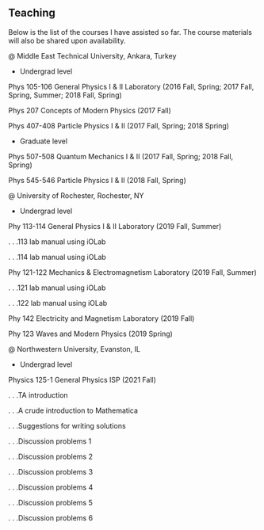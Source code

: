 ## Teaching

Below is the list of the courses I have assisted so far. The course materials will also be shared upon availability.

@ Middle East Technical University, Ankara, Turkey

- Undergrad level

Phys 105-106 General Physics I & II Laboratory (2016 Fall, Spring; 2017 Fall, Spring, Summer; 2018 Fall, Spring)

Phys 207 Concepts of Modern Physics (2017 Fall)

Phys 407-408 Particle Physics I & II (2017 Fall, Spring; 2018 Spring)

- Graduate level

Phys 507-508 Quantum Mechanics I & II (2017 Fall, Spring; 2018 Fall, Spring)

Phys 545-546 Particle Physics I & II (2018 Fall, Spring)



@ University of Rochester, Rochester, NY

- Undergrad level

Phy 113-114 General Physics I & II Laboratory (2019 Fall, Summer)

. . .113 lab manual using iOLab

. . .114 lab manual using iOLab

Phy 121-122 Mechanics & Electromagnetism Laboratory (2019 Fall, Summer)

. . .121 lab manual using iOLab

. . .122 lab manual using iOLab

Phy 142 Electricity and Magnetism Laboratory (2019 Fall)

Phy 123 Waves and Modern Physics (2019 Spring)



@ Northwestern University, Evanston, IL

- Undergrad level

Physics 125-1 General Physics ISP (2021 Fall)

. . .TA introduction

. . .A crude introduction to Mathematica

. . .Suggestions for writing solutions

. . .Discussion problems 1

. . .Discussion problems 2

. . .Discussion problems 3

. . .Discussion problems 4

. . .Discussion problems 5

. . .Discussion problems 6
